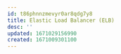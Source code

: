 ```yaml
---
id: t86phnnzmevyr0ar8qdg7y8
title: Elastic Load Balancer (ELB)
desc: ''
updated: 1671029156990
created: 1671009301100
---
```

